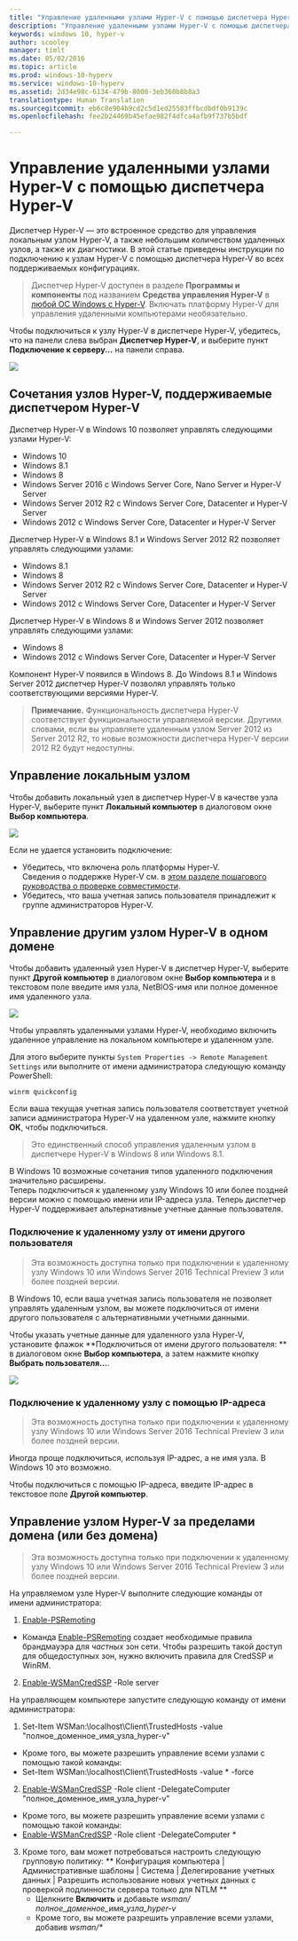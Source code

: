```yaml
---
title: "Управление удаленными узлами Hyper-V с помощью диспетчера Hyper-V"
description: "Управление удаленными узлами Hyper-V с помощью диспетчера Hyper-V"
keywords: windows 10, hyper-v
author: scooley
manager: timlt
ms.date: 05/02/2016
ms.topic: article
ms.prod: windows-10-hyperv
ms.service: windows-10-hyperv
ms.assetid: 2d34e98c-6134-479b-8000-3eb360b8b8a3
translationtype: Human Translation
ms.sourcegitcommit: eb6c8e904b9cd2c5d1ed25583ffbcdbdf0b9139c
ms.openlocfilehash: fee2b24469b45efae982f4dfca4afb9f737b5bdf

---
```


# Управление удаленными узлами Hyper-V с помощью диспетчера Hyper-V

Диспетчер Hyper-V — это встроенное средство для управления локальным узлом Hyper-V, а также небольшим количеством удаленных узлов, а также их диагностики.  В этой статье приведены инструкции по подключению к узлам Hyper-V с помощью диспетчера Hyper-V во всех поддерживаемых конфигурациях.

> Диспетчер Hyper-V доступен в разделе **Программы и компоненты** под названием **Средства управления Hyper-V** в [любой ОС Windows с Hyper-V](../quick_start/walkthrough_compatibility.md#OperatingSystemRequirements).  Включать платформу Hyper-V для управления удаленными компьютерами необязательно.

Чтобы подключиться к узлу Hyper-V в диспетчере Hyper-V, убедитесь, что на панели слева выбран **Диспетчер Hyper-V**, и выберите пункт **Подключение к серверу...** на панели справа.

![](media/HyperVManager-ConnectToHost.png)

## Сочетания узлов Hyper-V, поддерживаемые диспетчером Hyper-V
Диспетчер Hyper-V в Windows 10 позволяет управлять следующими узлами Hyper-V:
* Windows 10
* Windows 8.1
* Windows 8
* Windows Server 2016 с Windows Server Core, Nano Server и Hyper-V Server
* Windows Server 2012 R2 с Windows Server Core, Datacenter и Hyper-V Server
* Windows 2012 с Windows Server Core, Datacenter и Hyper-V Server

Диспетчер Hyper-V в Windows 8.1 и Windows Server 2012 R2 позволяет управлять следующими узлами:
* Windows 8.1
* Windows 8
* Windows Server 2012 R2 с Windows Server Core, Datacenter и Hyper-V Server
* Windows 2012 с Windows Server Core, Datacenter и Hyper-V Server

Диспетчер Hyper-V в Windows 8 и Windows Server 2012 позволяет управлять следующими узлами:
* Windows 8
* Windows 2012 с Windows Server Core, Datacenter и Hyper-V Server

Компонент Hyper-V появился в Windows 8.  До Windows 8.1 и Windows Server 2012 диспетчер Hyper-V позволял управлять только соответствующими версиями Hyper-V.

> **Примечание.** Функциональность диспетчера Hyper-V соответствует функциональности управляемой версии.  Другими словами, если вы управляете удаленным узлом Server 2012 из Server 2012 R2, то новые возможности диспетчера Hyper-V версии 2012 R2 будут недоступны.

## Управление локальным узлом ##
Чтобы добавить локальный узел в диспетчер Hyper-V в качестве узла Hyper-V, выберите пункт **Локальный компьютер** в диалоговом окне **Выбор компьютера**.

![](media/HyperVManager-ConnectToLocalHost.png)

Если не удается установить подключение:
*  Убедитесь, что включена роль платформы Hyper-V.  
  Сведения о поддержке Hyper-V см. в [этом разделе пошагового руководства о проверке совместимости](../quick_start/walkthrough_compatibility.md).
*  Убедитесь, что ваша учетная запись пользователя принадлежит к группе администраторов Hyper-V.


## Управление другим узлом Hyper-V в одном домене ##

Чтобы добавить удаленный узел Hyper-V в диспетчер Hyper-V, выберите пункт **Другой компьютер** в диалоговом окне **Выбор компьютера** и в текстовом поле введите имя узла, NetBIOS-имя или полное доменное имя удаленного узла.

![](media/HyperVManager-ConnectToRemoteHost.png)

Чтобы управлять удаленными узлами Hyper-V, необходимо включить удаленное управление на локальном компьютере и удаленном узле.

Для этого выберите пункты `System Properties -> Remote Management Settings` или выполните от имени администратора следующую команду PowerShell:  

``` PowerShell
winrm quickconfig
```

Если ваша текущая учетная запись пользователя соответствует учетной записи администратора Hyper-V на удаленном узле, нажмите кнопку **ОК**, чтобы подключиться.  

> Это единственный способ управления удаленным узлом в диспетчере Hyper-V в Windows 8 или Windows 8.1.


В Windows 10 возможные сочетания типов удаленного подключения значительно расширены.  
Теперь подключиться к удаленному узлу Windows 10 или более поздней версии можно с помощью имени или IP-адреса узла.  Теперь диспетчер Hyper-V поддерживает альтернативные учетные данные пользователя.  


### Подключение к удаленному узлу от имени другого пользователя
> Эта возможность доступна только при подключении к удаленному узлу Windows 10 или Windows Server 2016 Technical Preview 3 или более поздней версии.

В Windows 10, если ваша учетная запись пользователя не позволяет управлять удаленным узлом, вы можете подключиться от имени другого пользователя с альтернативными учетными данными.

Чтобы указать учетные данные для удаленного узла Hyper-V, установите флажок **Подключиться от имени другого пользователя: ** в диалоговом окне **Выбор компьютера**, а затем нажмите кнопку **Выбрать пользователя...**.

![](media/HyperVManager-ConnectToRemoteHostAltCreds.png)


### Подключение к удаленному узлу с помощью IP-адреса
> Эта возможность доступна только при подключении к удаленному узлу Windows 10 или Windows Server 2016 Technical Preview 3 или более поздней версии.

Иногда проще подключиться, используя IP-адрес, а не имя узла.  В Windows 10 это возможно.

Чтобы подключиться с помощью IP-адреса, введите IP-адрес в текстовое поле **Другой компьютер**.


## Управление узлом Hyper-V за пределами домена (или без домена) ##
> Эта возможность доступна только при подключении к удаленному узлу Windows 10 или Windows Server 2016 Technical Preview 3 или более поздней версии.

На управляемом узле Hyper-V выполните следующие команды от имени администратора:

1.  [Enable-PSRemoting](https://technet.microsoft.com/en-us/library/hh849694.aspx)
  * Команда [Enable-PSRemoting](https://technet.microsoft.com/en-us/library/hh849694.aspx) создает необходимые правила брандмауэра для *частных* зон сети. Чтобы разрешить такой доступ для общедоступных зон, нужно включить правила для CredSSP и WinRM.
2.  [Enable-WSManCredSSP](https://technet.microsoft.com/en-us/library/hh849872.aspx) -Role server

На управляющем компьютере запустите следующую команду от имени администратора:

1. Set-Item WSMan:\localhost\Client\TrustedHosts -value "полное_доменное_имя_узла_hyper-v"
  * Кроме того, вы можете разрешить управление всеми узлами с помощью такой команды:
  * Set-Item WSMan:\localhost\Client\TrustedHosts -value * -force
2. [Enable-WSManCredSSP](https://technet.microsoft.com/en-us/library/hh849872.aspx) -Role client -DelegateComputer "полное_доменное_имя_узла_hyper-v"
  * Кроме того, вы можете разрешить управление всеми узлами с помощью такой команды:
  * [Enable-WSManCredSSP](https://technet.microsoft.com/en-us/library/hh849872.aspx) -Role client -DelegateComputer *
3. Кроме того, вам может потребоваться настроить следующую групповую политику: ** Конфигурация компьютера | Административные шаблоны | Система | Делегирование учетных данных | Разрешить использование новых учетных данных с проверкой подлинности сервера только для NTLM **
    * Щелкните **Включить** и добавьте *wsman/полное_доменное_имя_узла_hyper-v*
    * Кроме того, вы можете разрешить управление всеми узлами, добавив _wsman/*_



<!--HONumber=Jun16_HO5-->


